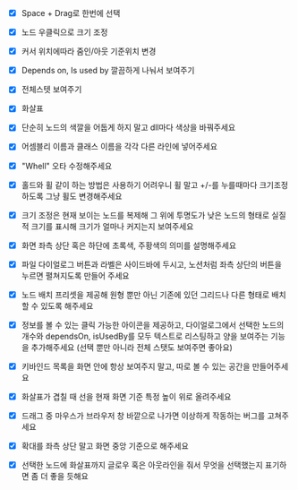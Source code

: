 - [x] Space + Drag로 한번에 선택
- [x] 노드 우클릭으로 크기 조정
- [x] 커서 위치에따라 줌인/아웃 기준위치 변경
- [x] Depends on, Is used by 깔끔하게 나눠서 보여주기
- [x] 전체스텟 보여주기

- [x] 화살표
- [x] 단순히 노드의 색깔을 어둡게 하지 말고 dll마다 색상을 바꿔주세요
- [x] 어셈블리 이름과 클래스 이름을 각각 다른 라인에 넣어주세요
- [x] "Whell" 오타 수정해주세요
- [x] 홀드와 휠 같이 하는 방법은 사용하기 어려우니 휠 말고 +/-를 누를때마다 크기조정하도록 그냥 휠도 변경해주세요
- [x] 크기 조정은 현재 보이는 노드를 복제해 그 위에 투명도가 낮은 노드의 형태로 실질적 크기를 표시해 크기가 얼마나 커지는지 보여주세요
- [x] 화면 좌측 상단 혹은 하단에 초록색, 주황색의 의미를 설명해주세요 
- [x] 파일 다이얼로그 버튼과 라벨은 사이드바에 두시고, 노션처럼 좌측 상단의 버튼을 누르면 펼쳐지도록 만들어 주세요
- [x] 노드 배치 프리셋을 제공해 원형 뿐만 아닌 기존에 있던 그리드나 다른 형태로 배치할 수 있도록 해주세요
- [x] 정보를 볼 수 있는 클릭 가능한 아이콘을 제공하고, 다이얼로그에서 선택한 노드의 개수와 dependsOn, isUsedBy를 모두 텍스트로 리스팅하고 양을 보여주는 기능을 추가해주세요 (선택 뿐만 아니라 전체 스탯도 보여주면 좋아요)
- [x] 키바인드 목록을 화면 안에 항상 보여주지 말고, 따로 볼 수 있는 공간을 만들어주세요 
- [x] 화살표가 겹칠 때 선을 현재 화면 기준 특정 높이 위로 올려주세요
- [x] 드래그 중 마우스가 브라우저 창 바깥으로 나가면 이상하게 작동하는 버그를 고쳐주세요
- [x] 확대를 좌측 상단 말고 화면 중앙 기준으로 해주세요
- [x] 선택한 노드에 화살표까지 글로우 혹은 아웃라인을 줘서 무엇을 선택했는지 표기하면 좀 더 좋을 듯해요